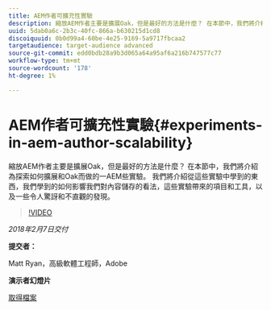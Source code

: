 ```yaml
---
title: AEM作者可擴充性實驗
description: 縮放AEM作者主要是擴展Oak，但是最好的方法是什麼？ 在本節中，我們將介紹為探索如何擴展和Oak而做的一AEM些實驗。 我們將介紹從這些實驗中學到的東西，我們學到的如何影響我們對內容儲存的看法，這些實驗帶來的項目和工具，以及一些令人驚訝和不直觀的發現。
uuid: 5dab0a6c-2b3c-40fc-866a-b630215d1cd8
discoiquuid: 0b0d99a4-60be-4e25-9169-5a9717fbcaa2
targetaudience: target-audience advanced
source-git-commit: edd0bdb28a9b3d065a64a95af6a216b747577c77
workflow-type: tm+mt
source-wordcount: '178'
ht-degree: 1%

---
```


# AEM作者可擴充性實驗{#experiments-in-aem-author-scalability}

縮放AEM作者主要是擴展Oak，但是最好的方法是什麼？ 在本節中，我們將介紹為探索如何擴展和Oak而做的一AEM些實驗。 我們將介紹從這些實驗中學到的東西，我們學到的如何影響我們對內容儲存的看法，這些實驗帶來的項目和工具，以及一些令人驚訝和不直觀的發現。

>[!VIDEO](https://video.tv.adobe.com/v/21522/?quality=9)

*2018年2月7日交付*

**提交者：**

Matt Ryan，高級軟體工程師，Adobe

**演示者幻燈片**

[取得檔案](assets/experiments+in+aem+author+scalability+2+7+18.pdf)
<!--
[Get back to the Overview](https://helpx.adobe.com/experience-manager/kt/eseminars/gems/aem-index.html)
-->
